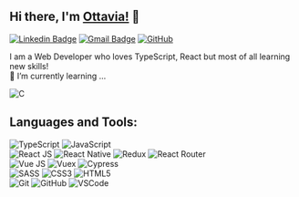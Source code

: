 ## Hi there, I'm [Ottavia!](https://github.com/vgnttv) 👋

[![Linkedin Badge](https://img.shields.io/badge/-ottaviavignani-blue?style=flat-square&logo=Linkedin&logoColor=white&link=https://www.linkedin.com/in/ottavia-vignani/)](https://www.linkedin.com/in/ottavia-vignani/)
[![Gmail Badge](https://img.shields.io/badge/-o.vignani@gmail.com-c14438?style=flat-square&logo=Gmail&logoColor=white&link=mailto:o.vignani@gmail.com)](mailto:o.vignani@gmail.com) [![GitHub](https://img.shields.io/github/followers/vgnttv?label=follow&style=social)](https://github.com/vgnttv)


I am a Web Developer who loves TypeScript, React but most of all learning new skills!
<br>
🌱 I’m currently learning ... 
  
  ![C](https://img.shields.io/badge/-c++-black?logo=c%2B%2B&style=flat-square)


## Languages and Tools:
  ![TypeScript](https://img.shields.io/badge/-TypeScript-black?style=flat-square&logo=typescript)
  ![JavaScript](https://img.shields.io/badge/-JavaScript-black?style=flat-square&logo=javascript)
  <br>
  ![React JS](https://img.shields.io/badge/-React.js-black?style=flat-square&logo=react)
  ![React Native](https://img.shields.io/badge/-ReactNative-black?style=flat-square&logo=react)
  ![Redux](https://img.shields.io/badge/-Redux-black?style=flat-square&logo=redux)
  ![React Router](https://img.shields.io/badge/-ReactRouter-black?style=flat-square&logo=react-router)
  <br>
  ![Vue JS](https://img.shields.io/badge/-Vue.js-black?style=flat-square&logo=vue)
  ![Vuex](https://img.shields.io/badge/-Vuex-black?style=flat-square&logo=vue)
  ![Cypress](https://img.shields.io/badge/-Cypress-black?style=flat-square&logo=cypress)
<br>
  ![SASS](https://img.shields.io/badge/-Sass-563D7C?style=flat-square&logo=sass)
  ![CSS3](https://img.shields.io/badge/-CSS3-1572B6?style=flat-square&logo=css3)
  ![HTML5](https://img.shields.io/badge/-HTML5-E34F26?style=flat-square&logo=html5&logoColor=white)
<br>
  ![Git](https://img.shields.io/badge/-Git-black?style=flat-square&logo=git)
  ![GitHub](https://img.shields.io/badge/-GitHub-181717?style=flat-square&logo=github)
  ![VSCode](https://img.shields.io/badge/-VS_Code-007ACC?style=flat-square&logo=visual-studio-code)   
<!--
## Github Stats
<img src="https://github-readme-stats.vercel.app/api?username=vgnttv&theme=vue&hide_title=true&hide_border=true&show_icons=true&count_private=true&hide=stars,issues" > <img src="https://github-readme-stats.vercel.app/api/top-langs/?username=vgnttv&layout=compact&theme=vue&hide_title=true&hide_border=true" >

Here are some ideas to get you started:

- 🔭 I’m currently working on ...
- 🌱 I’m currently learning ...
- 👯 I’m looking to collaborate on ...
- 🤔 I’m looking for help with ...
- 💬 Ask me about ...
- 📫 How to reach me: ...
- 😄 Pronouns: ...
- ⚡ Fun fact: ...
-->
